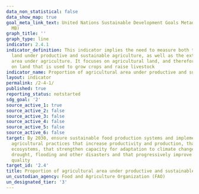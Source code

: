 ```yaml
---
data_non_statistical: false
data_show_map: true
goal_meta_link_text: United Nations Sustainable Development Goals Metadata (PDF 4.0
  MB)
graph_title: ''
graph_type: line
indicator: 2.4.1
indicator_definition: This indicator implies the need to measure both the extent of
  land under productive and sustainable agriculture, as well as the extent of land
  area under agriculture. It focuses on agricultural land, and therefore primarily
  on land that is used to grow crops and raise livestock
indicator_name: Proportion of agricultural area under productive and sustainable agriculture
layout: indicator
permalink: /2-4-1/
published: true
reporting_status: notstarted
sdg_goal: '2'
source_active_1: true
source_active_2: false
source_active_3: false
source_active_4: false
source_active_5: false
source_active_6: false
target: By 2030, ensure sustainable food production systems and implement resilient
  agricultural practices that increase productivity and production, that help maintain
  ecosystems, that strengthen capacity for adaptation to climate change, extreme weather,
  drought, flooding and other disasters and that progressively improve land and soil
  quality
target_id: '2.4'
title: Proportion of agricultural area under productive and sustainable agriculture
un_custodian_agency: Food and Agriculture Organization (FAO)
un_designated_tier: '3'
---
```

